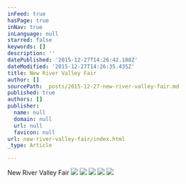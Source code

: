 ```yaml
---
inFeed: true
hasPage: true
inNav: true
inLanguage: null
starred: false
keywords: []
description: ''
datePublished: '2015-12-27T14:26:42.188Z'
dateModified: '2015-12-27T14:26:35.435Z'
title: New River Valley Fair
author: []
sourcePath: _posts/2015-12-27-new-river-valley-fair.md
published: true
authors: []
publisher:
  name: null
  domain: null
  url: null
  favicon: null
url: new-river-valley-fair/index.html
_type: Article

---
```

New River Valley Fair
![](https://the-grid-user-content.s3-us-west-2.amazonaws.com/9b83bae4-6a58-45a2-ab21-fce6ed548708.jpg)
![](https://the-grid-user-content.s3-us-west-2.amazonaws.com/16c34afa-679f-4753-88e0-f74e2d8ee861.jpg)
![](https://the-grid-user-content.s3-us-west-2.amazonaws.com/0fb5f390-bdaf-4c0d-9da0-3097d2449a07.jpg)
![](https://the-grid-user-content.s3-us-west-2.amazonaws.com/57575d02-dfdc-4766-b5cd-ddf2c06572a1.jpg)
![](https://the-grid-user-content.s3-us-west-2.amazonaws.com/55a96b5f-50e7-455f-8528-e8b30e766081.jpg)